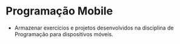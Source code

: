# Programação Mobile

* Armazenar exercícios e projetos desenvolvidos na disciplina de Programação para dispositivos móveis.
